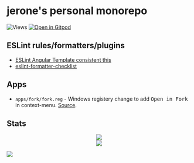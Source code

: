 # jerone's personal monorepo 

![Views](https://komarev.com/ghpvc/?username=jerone)
[![Open in Gitpod](https://img.shields.io/badge/Open%20in%20Gitpod-%E2%96%B6-red?logo=gitpod)](https://gitpod.io/#https://github.com/jerone/jerone)

## ESLint rules/formatters/plugins

* [ESLint Angular Template consistent this](https://github.com/jerone/eslint-plugin-angular-template-consistent-this#readme)
* [eslint-formatter-checklist](https://github.com/jerone/eslint-formatter-checklist#readme)

## Apps

* `apps/fork/fork.reg` - Windows registery change to add <kbd>Open in Fork</kbd> in context-menu. [Source](https://gist.github.com/belaw/3bf516e14f04b9263cd846e6b85dfec6).

## Stats

<div align="center">
  <img src="https://github-readme-stats.vercel.app/api?username=jerone&count_private=true&theme=github_dark&show_icons=true" />
  <br/>
  <img src="https://github-readme-stats.vercel.app/api/top-langs/?username=jerone&count_private=true&theme=github_dark&layout=compact&hide=Logos" />
</div>

<!-- https://yhype.me/github/accounts/jerone -->
![](https://hit.yhype.me/github/profile?user_id=55841)
